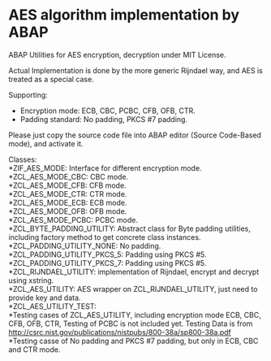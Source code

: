 # AES algorithm implementation by ABAP

ABAP Utilities for AES encryption, decryption under MIT License.

Actual Implementation is done by the more generic Rijndael way, and AES is treated as a special case.

Supporting:  
  * Encryption mode: ECB, CBC, PCBC, CFB, OFB, CTR.  
  * Padding standard: No padding, PKCS #7 padding.  

Please just copy the source code file into ABAP editor (Source Code-Based mode), and activate it.

Classes:  
  *ZIF_AES_MODE: Interface for different encryption mode.  
  *ZCL_AES_MODE_CBC: CBC mode.  
  *ZCL_AES_MODE_CFB: CFB mode.  
  *ZCL_AES_MODE_CTR: CTR mode.  
  *ZCL_AES_MODE_ECB: ECB mode.  
  *ZCL_AES_MODE_OFB: OFB mode.  
  *ZCL_AES_MODE_PCBC: PCBC mode.  
  *ZCL_BYTE_PADDING_UTILITY: Abstract class for Byte padding utilities, including factory method to get concrete class instances.  
  *ZCL_PADDING_UTILITY_NONE: No padding.  
  *ZCL_PADDING_UTILITY_PKCS_5: Padding using PKCS #5.  
  *ZCL_PADDING_UTILITY_PKCS_7: Padding using PKCS #5.  
  *ZCL_RIJNDAEL_UTILITY: implementation of Rijndael, encrypt and decrypt using xstring.  
  *ZCL_AES_UTILITY: AES wrapper on ZCL_RIJNDAEL_UTILITY, just need to provide key and data.  
  *ZCL_AES_UTILITY_TEST:   
    *Testing cases of ZCL_AES_UTILITY, including encryption mode ECB, CBC, CFB, OFB, CTR, Testing of PCBC is not included yet. Testing Data is from http://csrc.nist.gov/publications/nistpubs/800-38a/sp800-38a.pdf  
    *Testing casse of No padding and PKCS #7 padding, but only in ECB, CBC and CTR mode.  
  


